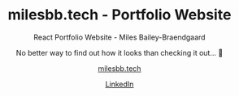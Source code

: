 <h1 align="center">milesbb.tech - Portfolio Website</h1>

<p align="center">React Portfolio Website - Miles Bailey-Braendgaard</p>

<p align="center">No better way to find out how it looks than checking it out... 👀</p>

<p align="center"><a href="https:/milesbb.tech">milesbb.tech</a></p>

<p align="center"><a href="https:/milesbb.tech](https://www.linkedin.com/in/milesbaileybraendgaard/">LinkedIn</a></p>
